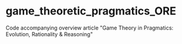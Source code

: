 # game_theoretic_pragmatics_ORE
Code accompanying overview article "Game Theory in Pragmatics: Evolution, Rationality &amp; Reasoning"
